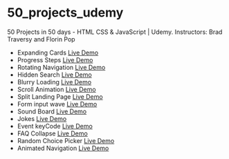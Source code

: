 # 50_projects_udemy

50 Projects in 50 days - HTML CSS &amp; JavaScript | Udemy. Instructors: Brad Traversy and Florin Pop

- Expanding Cards [Live Demo](https://codepen.io/vanegoma/full/XWjmJPx)
- Progress Steps [Live Demo](https://codepen.io/vanegoma/full/JjRYZOd)
- Rotating Navigation [Live Demo](https://codepen.io/vanegoma/full/rNMOPbB)
- Hidden Search [Live Demo](https://codepen.io/vanegoma/full/VwKeeKV)
- Blurry Loading [Live Demo](https://codepen.io/vanegoma/full/bGwEejy)
- Scroll Animation [Live Demo](https://codepen.io/vanegoma/full/NWRxgNE)
- Split Landing Page [Live Demo](https://codepen.io/vanegoma/full/YzGwmrd)
- Form input wave [Live Demo](https://codepen.io/vanegoma/full/QWKNdvJ)
- Sound Board [Live Demo](https://codepen.io/vanegoma/full/BaLKdOa)
- Jokes [Live Demo](https://codepen.io/vanegoma/full/KKgMmeX)
- Event keyCode [Live Demo](https://codepen.io/vanegoma/full/MWjedqr)
- FAQ Collapse [Live Demo](https://codepen.io/vanegoma/full/abmmzRw)
- Random Choice Picker [Live Demo](https://codepen.io/vanegoma/full/wvzzxWJ)
- Animated Navigation [Live Demo](https://codepen.io/vanegoma/full/abmBvoa)
